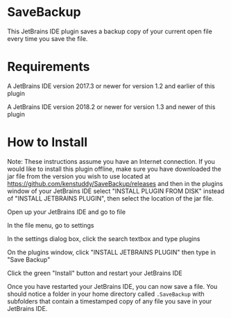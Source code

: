 # SaveBackup
This JetBrains IDE plugin saves a backup copy of your current open file every time you save the file.

# Requirements
A JetBrains IDE version 2017.3 or newer for version 1.2 and earlier of this plugin

A JetBrains IDE version 2018.2 or newer for version 1.3 and newer of this plugin

# How to Install
Note: These instructions assume you have an Internet connection. If you would like to install this plugin offline, make sure you have downloaded the jar file from the version you wish to use located at  https://github.com/kenstuddy/SaveBackup/releases and then in the plugins window of your JetBrains IDE select "INSTALL PLUGIN FROM DISK" instead of "INSTALL JETBRAINS PLUGIN", then select the location of the jar file.

Open up your JetBrains IDE and go to file

In the file menu, go to settings

In the settings dialog box, click the search textbox and type plugins

On the plugins window, click "INSTALL JETBRAINS PLUGIN" then type in "Save Backup"

Click the green "Install" button and restart your JetBrains IDE

Once you have restarted your JetBrains IDE, you can now save a file. You should notice a folder in your home directory called ```.SaveBackup``` with subfolders that contain a timestamped copy of any file you save in your JetBrains IDE.


